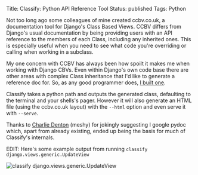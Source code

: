 Title: Classify: Python API Reference Tool
Status: published
Tags: Python

Not too long ago some colleagues of mine created ccbv.co.uk, a documentation tool for Django's Class Based Views. CCBV differs from Django's usual documentation by being providing users with an API reference to the members of each Class, including any inherited ones. This is especially useful when you need to see what code you're overriding or calling when working in a subclass.

My one concern with CCBV has always been how spoilt it makes me when working with Django CBVs. Even within Django's own code base there are other areas with complex Class inheritance that I'd like to generate a reference doc for. So, as any good programmer does, [I built one](http://pypi.python.org/pypi/classify).

Classify takes a python path and outputs the generated class, defaulting to the terminal and your shells's pager. However it will also generate an HTML file (using the ccbv.co.uk layout) with the `--html` option and even serve it with `--serve`.

Thanks to [Charlie Denton](http://meshy.co.uk/) (meshy) for jokingly suggesting I google pydoc which, apart from already existing, ended up being the basis for much of Classify's internals.

EDIT: Here's some example output from running `classify django.views.generic.UpdateView`

![classify django.views.generic.UpdateView](/images/classify.png "classify django.views.generic.UpdateView")
